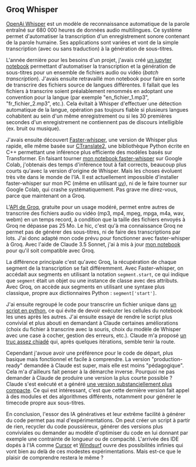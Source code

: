 ## Groq Whisper

[OpenAi Whisper](https://openai.com/index/whisper/) est un modèle de reconnaissance automatique de la parole entraîné sur 680 000 heures de données audio multilingues. Ce système permet d'automatiser la transcription d'un enregistrement sonore contenant de la parole humaine. Ses applications sont variées et vont de la simple transcription (avec ou sans traduction) à la génération de sous-titres.

L'année dernière pour les besoins d'un projet, j'avais créé [un jupyter notebook](https://gist.github.com/sebington/a5a402a12a525f7e0efa9c972f45ba58) permettant d'automatiser la transcription et la génération de sous-titres pour un ensemble de fichiers audio ou vidéo (*batch transcription*). J'avais ensuite retravaillé mon notebook pour faire en sorte de transcrire des fichiers source de langues différentes. Il fallait que les fichiers à transcrire soient préalablement renommés en adoptant une convention pour la langue (par exemple "en_fichier_1.mp3", "fr_fichier_2.mp3", etc.). Cela évitait à Whisper d'effectuer une détection automatique de la langue, opération pas toujours fiable si plusieurs langues cohabitent au sein d'un même enregistrement ou si les 30 premières secondes d'un enregistrement ne contiennent pas de discours intelligible (ex. bruit ou musique). 

J'avais ensuite découvert [Faster-whisper](https://github.com/SYSTRAN/faster-whisper), une version de Whisper plus rapide, elle même basée sur [CTranslate2](https://github.com/OpenNMT/CTranslate2/), une bibliothèque Python écrite en C++ permettant une inférence plus efficiente des modèles basés sur Transformer. En faisant tourner [mon notebook faster-whisper](https://gist.github.com/sebington/7cda2fec1302aab6f30048f207a5efcb) sur Google Colab, j'obtenais des temps d'inférence tout à fait corrects, beaucoup plus courts qu'avec la version d'origine de Whisper. Mais les choses évoluent très vite dans le monde de l'IA. Il est actuellement impossible d'installer faster-whisper sur mon PC (même en utilisant [uv](https://docs.astral.sh/uv/)), ni de le faire tourner sur Google Colab, qui crashe systématiquement. Pas grave me direz-vous, parce que maintenant on a Groq.

L'[API de Groq](https://console.groq.com/docs/overview), gratuite pour un usage modéré, permet entre autres de transcrire des fichiers audio ou vidéo (mp3, mp4, mpeg, mpga, m4a, wav, webm) en un temps record, à condition que la taille des fichiers envoyés à Groq ne dépasse pas 25 Mo. Le hic, c'est qu'à ma connaissance Groq ne permet pas de générer des sous-titres, ni de faire des transcriptions par lots. J'ai donc adapté mon code prévu pour fonctionner avec faster-whisper à Groq. Avec l'aide de Claude 3.5 Sonnet, j'ai à mis à jour [mon notebook](https://gist.github.com/sebington/c2e6c6ef7bb32fb8bcb1f2cd062b4bdc) pour qu'il soit compatible avec Groq.

La différence principale c'est qu'avec Groq, la récupération de chaque segment de la transcription se fait différemment. Avec Faster-whisper, on accédait aux segments en utilisant la notation `segment.start`, ce qui indique que `segment` était un objet ou une instance de classe avec des attributs. Avec Groq, on accède aux segments en utilisant une syntaxe plus classique, propre aux dictionnaires Python : `segment['start']`.

J'ai ensuite regroupé le code pour transcrire un fichier unique dans [un script en python](https://gist.github.com/sebington/7b20c57bf80cf3b91aea673089aab07e), ce qui évite de devoir exécuter les cellules du notebook les unes après les autres. J'ai ensuite essayé de rendre le script plus convivial et plus abouti en demandant à Claude certaines améliorations (choix du fichier à transcrire avec la souris, choix du modèle de Whisper avec une case à cocher, gestion des erreurs, etc.). Claude m'a proposé [un truc assez chiadé](https://gist.github.com/sebington/e9f98e7a7e20478817fa2be08ab4deb4) qui, après quelques itérations, semble tenir la route.

Cependant j'avoue avoir une préférence pour le code de départ, plus basique mais fonctionnel et facile à comprendre. La version "production-ready" demandée à Claude est super, mais elle est moins "pédagogique". Cela m'a d'ailleurs fait penser à la démarche inverse. Pourquoi ne pas demander à Claude de produire une version la plus courte possible ? Claude s'est exécuté et a généré [une version substanciellement plus compacte](https://gist.github.com/sebington/eb4aa8ebbc01a6a498792aaa87ff6d67). Ce qui est intéressant, c'est que cette dernière version fait appel à des modules et des algorithmes différents, notamment pour générer le timecode propre aux sous-titres.

En conclusion, l'essor des IA génératives et leur extrême facilité à générer du code permet pas mal d'expérimentations. On peut créer un script à partir de rien, recycler du code poussiéreux, générer des versions plus conviviales ou demander au modèle d'optimiser du code en lui donnant par exemple une contrainte de longueur ou de compacité. L'arrivée des IDE dopés à l'IA comme [Cursor](https://www.cursor.com/) et [Windsurf](https://codeium.com/windsurf) ouvre des possibilités infinies qui vont bien au delà de ces modestes expérimentations. Mais est-ce que le plaisir de comprendre restera le même ?

